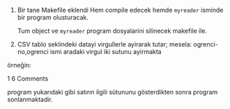 1. Bir tane Makefile eklendi
    Hem compile edecek hemde ``myreader`` isminde bir program olusturacak.

    Tum object ve ``myreader`` program dosyalarini silinecek makefile ile.
2. CSV tablo seklindeki datayi virgullerle ayirarak tutar; mesela:
ogrenci-no,ogrenci ismi
aradaki virgul iki sutunu ayirmakta

örneğin:

1 6
Comments

program yukarıdaki gibi satırın ilgili sütununu gösterdikten sonra program sonlanmaktadir.



